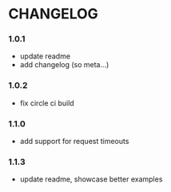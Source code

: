 # CHANGELOG

### 1.0.1
- update readme
- add changelog (so meta...)

### 1.0.2
- fix circle ci build

### 1.1.0
- add support for request timeouts

### 1.1.3
- update readme, showcase better examples
